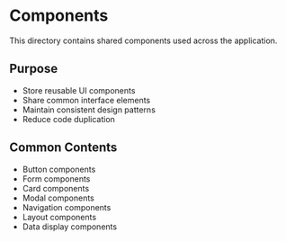 # Components

This directory contains shared components used across the application.

## Purpose
- Store reusable UI components
- Share common interface elements
- Maintain consistent design patterns
- Reduce code duplication

## Common Contents
- Button components
- Form components
- Card components
- Modal components
- Navigation components
- Layout components
- Data display components 